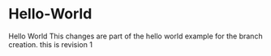 # Hello-World
Hello World
This changes are part of the hello world example for the branch creation.
this is revision 1

